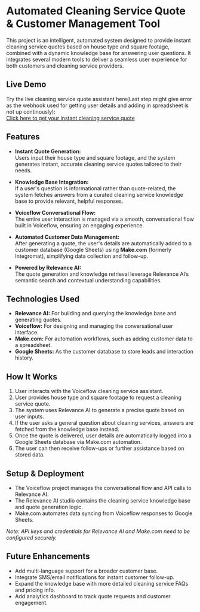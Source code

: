 # Automated Cleaning Service Quote & Customer Management Tool

This project is an intelligent, automated system designed to provide instant cleaning service quotes based on house type and square footage, combined with a dynamic knowledge base for answering user questions. It integrates several modern tools to deliver a seamless user experience for both customers and cleaning service providers.

## Live Demo

Try the live cleaning service quote assistant here(Last step might give error as the webhook used for getting user details and adding in spreadsheet is not up continously):  
[Click here to get your instant cleaning service quote](https://your-voiceflow-share-link.com)

## Features

- **Instant Quote Generation:**  
  Users input their house type and square footage, and the system generates instant, accurate cleaning service quotes tailored to their needs.

- **Knowledge Base Integration:**  
  If a user's question is informational rather than quote-related, the system fetches answers from a curated cleaning service knowledge base to provide relevant, helpful responses.

- **Voiceflow Conversational Flow:**  
  The entire user interaction is managed via a smooth, conversational flow built in Voiceflow, ensuring an engaging experience.

- **Automated Customer Data Management:**  
  After generating a quote, the user's details are automatically added to a customer database (Google Sheets) using **Make.com** (formerly Integromat), simplifying data collection and follow-up.

- **Powered by Relevance AI:**  
  The quote generation and knowledge retrieval leverage Relevance AI’s semantic search and contextual understanding capabilities.

## Technologies Used

- **Relevance AI:** For building and querying the knowledge base and generating quotes.  
- **Voiceflow:** For designing and managing the conversational user interface.  
- **Make.com:** For automation workflows, such as adding customer data to a spreadsheet.  
- **Google Sheets:** As the customer database to store leads and interaction history.

## How It Works

1. User interacts with the Voiceflow cleaning service assistant.  
2. User provides house type and square footage to request a cleaning service quote.  
3. The system uses Relevance AI to generate a precise quote based on user inputs.  
4. If the user asks a general question about cleaning services, answers are fetched from the knowledge base instead.  
5. Once the quote is delivered, user details are automatically logged into a Google Sheets database via Make.com automation.  
6. The user can then receive follow-ups or further assistance based on stored data.


## Setup & Deployment

- The Voiceflow project manages the conversational flow and API calls to Relevance AI.  
- The Relevance AI studio contains the cleaning service knowledge base and quote generation logic.  
- Make.com automates data syncing from Voiceflow responses to Google Sheets.

*Note: API keys and credentials for Relevance AI and Make.com need to be configured securely.*

## Future Enhancements

- Add multi-language support for a broader customer base.  
- Integrate SMS/email notifications for instant customer follow-up.  
- Expand the knowledge base with more detailed cleaning service FAQs and pricing info.  
- Add analytics dashboard to track quote requests and customer engagement.
